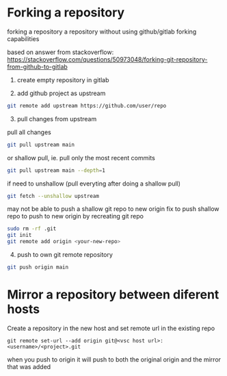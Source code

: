 # Forking a repository

forking a repository a repository without using github/gitlab forking capabilities

based on answer from stackoverflow: https://stackoverflow.com/questions/50973048/forking-git-repository-from-github-to-gitlab

1. create empty repository in gitlab

2. add github project as upstream
```bash
git remote add upstream https://github.com/user/repo
```

3. pull changes from upstream

pull all changes
```bash
git pull upstream main
```
or shallow pull, ie. pull only the most recent commits
```bash
git pull upstream main --depth=1
```
if need to unshallow (pull everyting after doing a shallow pull)
```bash
git fetch --unshallow upstream
```

may not be able to push a shallow git repo to new origin 
fix to push shallow repo to push to new origin by recreating git repo
```bash
sudo rm -rf .git
git init
git remote add origin <your-new-repo>
```

4. push to own git remote repository
```bash
git push origin main
```

# Mirror a repository between diferent hosts
Create a repository in the new host and set remote url in the existing repo
```
git remote set-url --add origin git@<vsc host url>:<username>/<project>.git
```
when you push to origin it will push to both the original origin and the mirror that was added
